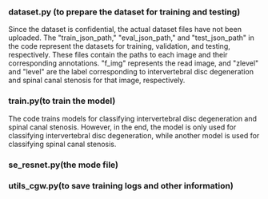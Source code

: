 ### dataset.py (to prepare the dataset for training and testing)

Since the dataset is confidential, the actual dataset files have not been uploaded. The "train_json_path," "eval_json_path," and "test_json_path" in the code represent the datasets for training, validation, and testing, respectively. These files contain the paths to each image and their corresponding annotations. "f_img" represents the read image, and "zlevel" and "level" are the label corresponding to intervertebral disc degeneration and spinal canal stenosis for that image, respectively.

### train.py(to train the model)

The code trains models for classifying intervertebral disc degeneration and spinal canal stenosis. However, in the end, the model is only used for classifying intervertebral disc degeneration, while another model is used for classifying spinal canal stenosis.

### se_resnet.py(the mode file)

### utils_cgw.py(to save training logs and other information)




